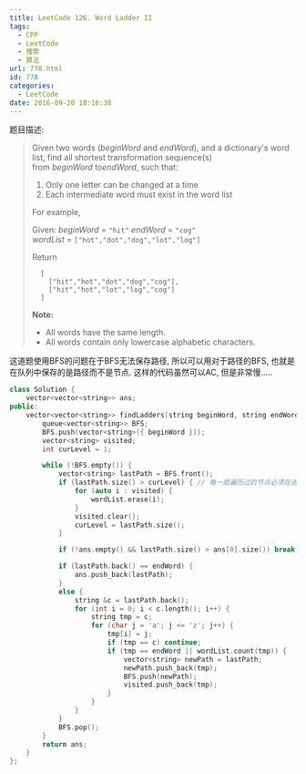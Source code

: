 ```yaml
---
title: LeetCode 126. Word Ladder II
tags:
  - CPP
  - LeetCode
  - 搜索
  - 算法
url: 778.html
id: 778
categories:
  - LeetCode
date: 2016-09-20 18:16:38
---
```

题目描述:

> Given two words (*beginWord* and *endWord*), and a dictionary's word list, find all shortest transformation sequence(s) from *beginWord* to*endWord*, such that:
>
> 1. Only one letter can be changed at a time
> 2. Each intermediate word must exist in the word list
>
> For example,
>
> Given:
> *beginWord* = `"hit"`
> *endWord* = `"cog"`
> *wordList* = `["hot","dot","dog","lot","log"]`
>
> Return
>
> ```
>   [
>     ["hit","hot","dot","dog","cog"],
>     ["hit","hot","lot","log","cog"]
>   ]
>
> ```
>
> **Note:**
>
> - All words have the same length.
> - All words contain only lowercase alphabetic characters.

这道题使用BFS的问题在于BFS无法保存路径, 所以可以用对于路径的BFS, 也就是在队列中保存的是路径而不是节点. 这样的代码虽然可以AC, 但是非常慢.....

```cpp
class Solution {
	vector<vector<string>> ans;
public:
	vector<vector<string>> findLadders(string beginWord, string endWord, unordered_set<string> &wordList) {
		queue<vector<string>> BFS;
		BFS.push(vector<string>({ beginWord }));
		vector<string> visited;
		int curLevel = 1;

		while (!BFS.empty()) {
			vector<string> lastPath = BFS.front();
			if (lastPath.size() > curLevel) { // 每一层遍历过的节点必须在进入下一层时才能删除
				for (auto i : visited) {
					wordList.erase(i);
				}
				visited.clear();
				curLevel = lastPath.size();
			}

			if (!ans.empty() && lastPath.size() > ans[0].size()) break;

			if (lastPath.back() == endWord) {
				ans.push_back(lastPath);
			}
			else {
				string &c = lastPath.back();
				for (int i = 0; i < c.length(); i++) {
					string tmp = c;
					for (char j = 'a'; j <= 'z'; j++) {
						tmp[i] = j;
						if (tmp == c) continue;
						if (tmp == endWord || wordList.count(tmp)) {
							vector<string> newPath = lastPath;
							newPath.push_back(tmp);
							BFS.push(newPath);
							visited.push_back(tmp);
						}						
					}
				}
			}
			BFS.pop();
		}
		return ans;
	}
};
```

